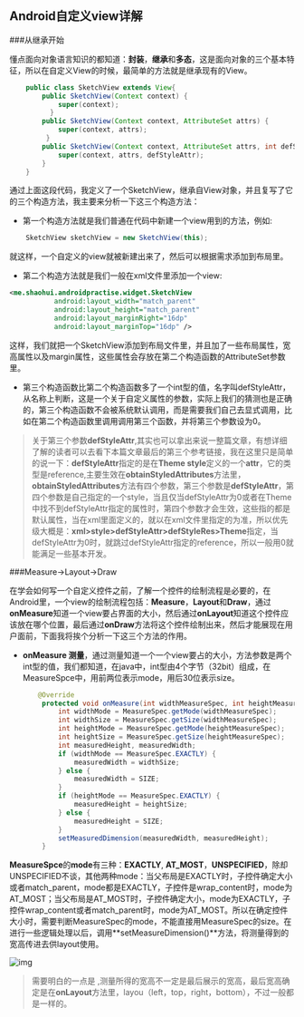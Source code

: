 ## Android自定义view详解    

###从继承开始

懂点面向对象语言知识的都知道：**封装**，**继承**和**多态**，这是面向对象的三个基本特征，所以在自定义View的时候，最简单的方法就是继承现有的View。
```Java
    public class SketchView extends View{
        public SketchView(Context context) {
            super(context);
          }
        public SketchView(Context context, AttributeSet attrs) {
            super(context, attrs);
         }
        public SketchView(Context context, AttributeSet attrs, int defStyleAttr) {
            super(context, attrs, defStyleAttr);
        }
    }    
```    
    
通过上面这段代码，我定义了一个SketchView，继承自View对象，并且复写了它的三个构造方法，我主要来分析一下这三个构造方法：
+ 第一个构造方法就是我们普通在代码中新建一个view用到的方法，例如:     
```Java
    SketchView sketchView = new SketchView(this);    
```
    	
就这样，一个自定义的view就被新建出来了，然后可以根据需求添加到布局里。

+ 第二个构造方法就是我们一般在xml文件里添加一个view:
```xml     
<me.shaohui.androidpractise.widget.SketchView
           android:layout_width="match_parent"
           android:layout_height="match_parent"
           android:layout_marginRight="16dp"
           android:layout_marginTop="16dp" />
```

这样，我们就把一个SketchView添加到布局文件里，并且加了一些布局属性，宽高属性以及margin属性，这些属性会存放在第二个构造函数的AttributeSet参数里。   

+ 第三个构造函数比第二个构造函数多了一个int型的值，名字叫defStyleAttr，从名称上判断，这是一个关于自定义属性的参数，实际上我们的猜测也是正确的，第三个构造函数不会被系统默认调用，而是需要我们自己去显式调用，比如在第二个构造函数里调用调用第三个函数，并将第三个参数设为0。

> 关于第三个参数**defStyleAttr**,其实也可以拿出来说一整篇文章，有想详细了解的读者可以去看下本篇文章最后的第三个参考链接，我在这里只是简单的说一下：**defStyleAttr**指定的是在**Theme style**定义的一个**attr**，它的类型是reference,主要生效在**obtainStyledAttributes**方法里，**obtainStyledAttributes**方法有四个参数，第三个参数是**defStyleAttr**，第四个参数是自己指定的一个style，当且仅当defStyleAttr为0或者在Theme中找不到defStyleAttr指定的属性时，第四个参数才会生效，这些指的都是默认属性，当在xml里面定义的，就以在xml文件里指定的为准，所以优先级大概是：**xml>style>defStyleAttr>defStyleRes>Theme**指定，当defStyleAttr为0时，就跳过defStyleAttr指定的reference，所以一般用0就能满足一些基本开发。  

###Measure->Layout->Draw    

在学会如何写一个自定义控件之前，了解一个控件的绘制流程是必要的，在Android里，一个view的绘制流程包括：**Measure**，**Layout**和**Draw**，通过**onMeasure**知道一个view要占界面的大小，然后通过**onLayout**知道这个控件应该放在哪个位置，最后通过**onDraw**方法将这个控件绘制出来，然后才能展现在用户面前，下面我将挨个分析一下这三个方法的作用。    

+ **onMeasure 测量**，通过测量知道一个一个view要占的大小，方法参数是两个int型的值，我们都知道，在java中，int型由4个字节（32bit）组成，在MeasureSpce中，用前两位表示mode，用后30位表示size。       
```Java
       @Override
	    protected void onMeasure(int widthMeasureSpec, int heightMeasureSpec) {
	        int widthMode = MeasureSpec.getMode(widthMeasureSpec);
	        int widthSize = MeasureSpec.getSize(widthMeasureSpec);
	        int heightMode = MeasureSpec.getMode(heightMeasureSpec);
	        int heightSize = MeasureSpec.getSize(heightMeasureSpec);
	        int measuredHeight, measuredWidth;
	        if (widthMode == MeasureSpec.EXACTLY) {
	            measuredWidth = widthSize;
	        } else {
	            measuredWidth = SIZE;
	        }
	        if (heightMode == MeasureSpec.EXACTLY) {
	            measuredHeight = heightSize;
	        } else {
	            measuredHeight = SIZE;
	        }
	        setMeasuredDimension(measuredWidth, measuredHeight);
	    }  
```    

**MeasureSpce**的**mode**有三种：**EXACTLY**, **AT_MOST**，**UNSPECIFIED**，除却UNSPECIFIED不谈，其他两种mode：当父布局是EXACTLY时，子控件确定大小或者match_parent，mode都是EXACTLY，子控件是wrap_content时，mode为AT_MOST；当父布局是AT_MOST时，子控件确定大小，mode为EXACTLY，子控件wrap_content或者match_parent时，mode为AT_MOST。所以在确定控件大小时，需要判断MeasureSpec的mode，不能直接用MeasureSpec的size。在进行一些逻辑处理以后，调用**setMeasureDimension()**方法，将测量得到的宽高传进去供layout使用。    

![img](http://www.hdxhd.cn/view_onMeasure.png)

> 需要明白的一点是 ,测量所得的宽高不一定是最后展示的宽高，最后宽高确定是在**onLayout**方法里，layou（left，top，right，bottom），不过一般都是一样的。




















